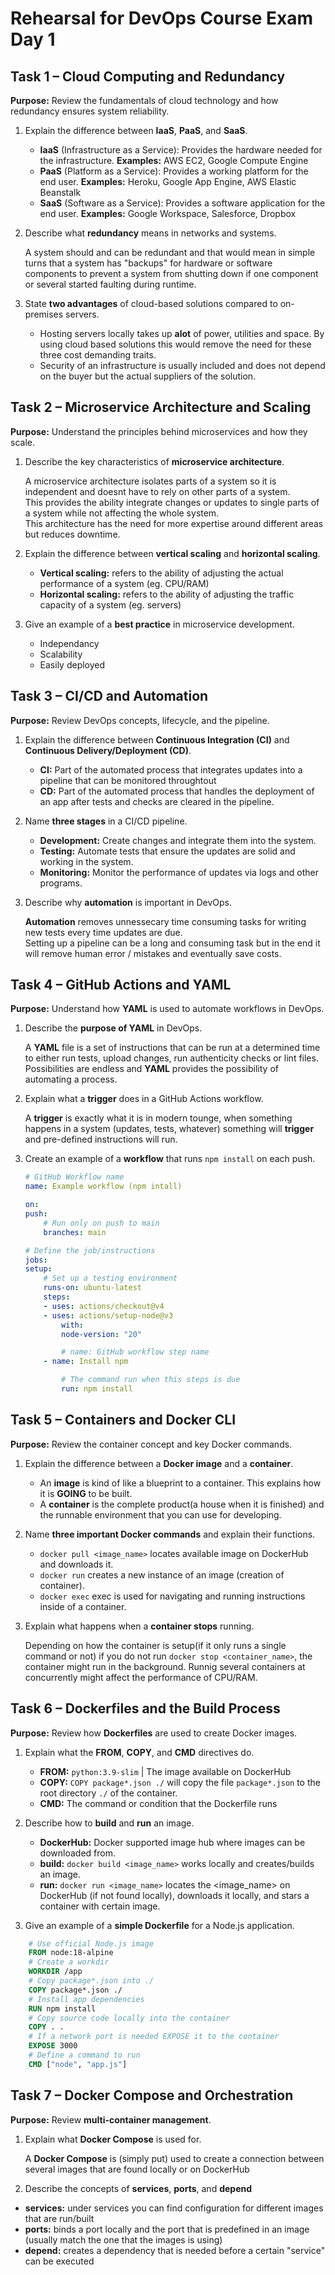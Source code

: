 # Rehearsal for DevOps Course Exam Day 1

## Task 1 – Cloud Computing and Redundancy

**Purpose:** Review the fundamentals of cloud technology and how redundancy ensures system reliability.  

1. Explain the difference between **IaaS**, **PaaS**, and **SaaS**.

    * **IaaS** (Infrastructure as a Service): Provides the hardware needed for the infrastructure. **Examples:** AWS EC2, Google Compute Engine
    * **PaaS** (Platform as a Service): Provides a working platform for the end user. **Examples:** Heroku, Google App Engine, AWS Elastic Beanstalk
    * **SaaS** (Software as a Service): Provides a software application for the end user. **Examples:** Google Workspace, Salesforce, Dropbox

1. Describe what **redundancy** means in networks and systems.

    A system should and can be redundant and that would mean in simple turns that a system has "backups" for hardware or software components to prevent a system from shutting down if one component or several started faulting during runtime.

1. State **two advantages** of cloud-based solutions compared to on-premises servers.  

    * Hosting servers locally takes up **alot** of power, utilities and space. By using cloud based solutions this would remove the need for these three cost demanding traits.
    * Security of an infrastructure is usually included and does not depend on the buyer but the actual suppliers of the solution.

## Task 2 – Microservice Architecture and Scaling

**Purpose:** Understand the principles behind microservices and how they scale.  

1. Describe the key characteristics of **microservice architecture**.

    A microservice architecture isolates parts of a system so it is independent and doesnt have to rely on other parts of a system.  
    This provides the ability integrate changes or updates to single parts of a system while not affecting the whole system.  
    This architecture has the need for more expertise around different areas but reduces downtime.

2. Explain the difference between **vertical scaling** and **horizontal scaling**.

    * **Vertical scaling:** refers to the ability of adjusting the actual performance of a system (eg. CPU/RAM)
    * **Horizontal scaling:** refers to the ability of adjusting the traffic capacity of a system (eg. servers)

3. Give an example of a **best practice** in microservice development.

    * Independancy
    * Scalability
    * Easily deployed

## Task 3 – CI/CD and Automation

**Purpose:** Review DevOps concepts, lifecycle, and the pipeline.  

1. Explain the difference between **Continuous Integration (CI)** and **Continuous Delivery/Deployment (CD)**.

    * **CI:** Part of the automated process that integrates updates into a pipeline that can be monitored throughtout
    * **CD:** Part of the automated process that handles the deployment of an app after tests and checks are cleared in the pipeline.

2. Name **three stages** in a CI/CD pipeline.  

    * **Development:** Create changes and integrate them into the system.
    * **Testing:** Automate tests that ensure the updates are solid and working in the system.
    * **Monitoring:** Monitor the performance of updates via logs and other programs.

3. Describe why **automation** is important in DevOps.

    **Automation** removes unnessecary time consuming tasks for writing new tests every time updates are due.  
    Setting up a pipeline can be a long and consuming task but in the end it will remove human error / mistakes and eventually save costs.

## Task 4 – GitHub Actions and YAML

**Purpose:** Understand how **YAML** is used to automate workflows in DevOps.  

1. Describe the **purpose of YAML** in DevOps.  

    A **YAML** file is a set of instructions that can be run at a determined time to either run tests, upload changes, run authenticity checks or lint files. Possibilities are endless and **YAML** provides the possibility of automating a process.

2. Explain what a **trigger** does in a GitHub Actions workflow.  

    A **trigger** is exactly what it is in modern tounge, when something happens in a system (updates, tests, whatever) something will **trigger** and pre-defined instructions will run.

3. Create an example of a **workflow** that runs `npm install` on each push.  

    ```yaml
    # GitHub Workflow name
    name: Example workflow (npm intall)

    on: 
    push:
        # Run only on push to main
        branches: main

    # Define the job/instructions
    jobs: 
    setup:
        # Set up a testing environment
        runs-on: ubuntu-latest
        steps:
        - uses: actions/checkout@v4
        - uses: actions/setup-node@v3
            with: 
            node-version: "20"

            # name: GitHub workflow step name
        - name: Install npm

            # The command run when this steps is due
            run: npm install
    ```

## Task 5 – Containers and Docker CLI

**Purpose:** Review the container concept and key Docker commands.  

1. Explain the difference between a **Docker image** and a **container**.

    * An **image** is kind of like a blueprint to a container. This explains how it is **GOING** to be built.
    * A **container** is the complete product(a house when it is finished) and the runnable environment that you can use for developing.

2. Name **three important Docker commands** and explain their functions.

    * `docker pull <image_name>` locates available image on DockerHub and downloads it.
    * `docker run` creates a new instance of an image (creation of container).
    * `docker exec` exec is used for navigating and running instructions inside of a container.

3. Explain what happens when a **container stops** running.

    Depending on how the container is setup(if it only runs a single command or not) if you do not run `docker stop <container_name>`, the container might run in the background. Runnig several containers at concurrently might affect the performance of CPU/RAM.

## Task 6 – Dockerfiles and the Build Process

**Purpose:** Review how **Dockerfiles** are used to create Docker images.  

1. Explain what the **FROM**, **COPY**, and **CMD** directives do.

    * **FROM:** `python:3.9-slim` | The image available on DockerHub
    * **COPY:** `COPY package*.json ./` will copy the file `package*.json` to the root directory `./` of the container.
    * **CMD:** The command or condition that the Dockerfile runs

2. Describe how to **build** and **run** an image.

    * **DockerHub:** Docker supported image hub where images can be downloaded from.
    * **build:** `docker build <image_name>` works locally and creates/builds an image.
    * **run:** `docker run <image_name>` locates the <image_name> on DockerHub (if not found locally), downloads it locally, and stars a container with certain image.

3. Give an example of a **simple Dockerfile** for a Node.js application.

```Dockerfile
    # Use official Node.js image
    FROM node:18-alpine
    # Create a workdir
    WORKDIR /app
    # Copy package*.json into ./
    COPY package*.json ./
    # Install app dependencies
    RUN npm install
    # Copy source code locally into the container
    COPY . .
    # If a network port is needed EXPOSE it to the container
    EXPOSE 3000
    # Define a command to run
    CMD ["node", "app.js"]
```

## Task 7 – Docker Compose and Orchestration

**Purpose:** Review **multi-container management**.  

1. Explain what **Docker Compose** is used for.

    A **Docker Compose** is (simply put) used to create a connection between several images that are found locally or on DockerHub

2. Describe the concepts of **services**, **ports**, and **depend**

* **services:** under services you can find configuration for different images that are run/built
* **ports:** binds a port locally and the port that is predefined in an image (usually match the one that the images is using)
* **depend:** creates a dependency that is needed before a certain "service" can be executed
